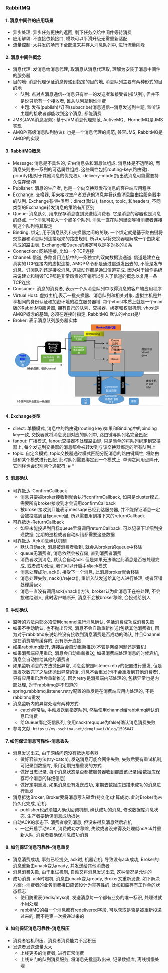 ### RabbitMQ
#### 1. 消息中间件的应用场景
- 异步处理: 异步任务更快的返回, 剩下任务交给中间件等待消费
- 应用解耦: 不直接依赖接口, 模块可以平滑升级无需重新适配 
- 流量控制: 大并发的场景下全部进来并存入消息队列中, 进行流量削峰

#### 2. 消息中间件概念
- 消息代理: 发消息给消息代理, 取消息从消息代理取, 理解为安装了消息中间件的服务器
- 目的地: 消息代理保证消息传递到指定的目的地, 消息队列主要有两种形式的目的地
    - 队列: 点对点消息通信--消息只有唯一的发送者和接受者(指队列), 但并不是说只能有一个接收者, 谁从队列拿到谁消费
    - 主题: 发布(publish)/订阅(subscribe)消息通信--消息发送到主题, 监听该主题的接收者都能收到这个消息, 都能消费
- JMS(JAVA消息服务): 基于JVM消息代理规范, ActiveMQ、HornetMQ是JMS实现
- AMQP(高级消息队列协议): 也是一个消息代理的规范, 兼容JMS, RabbitMQ是AMQP的实现

#### 3. RabbitMQ概念
- Message: 消息是不具名的, 它由消息头和消息体组成. 消息体是不透明的, 而消息头则由一系列的可选属性组成. 这些属性包括routing-key(路由键)、priority(相对于其他消息的优先权)、delivery-mode(指出该消息可能需要持久性存储)等
- Publisher: 消息的生产者, 也是一个向交换器发布消息的客户端应用程序
- Exchange: 交换器, 用来接收生产者发送的消息并将这些消息路由给服务器中的队列. Exchange有4种类型：direct(默认), fanout, topic, 和headers, 不同类型的Exchange转发消息的策略有所区别
- Queue: 消息队列, 用来保存消息直到发送给消费者. 它是消息的容器也是消息的终点. 一个消息可投入一个或多个队列. 消息一直在队列里面等待消费者连接到这个队列将其取走
- Binding: 绑定, 用于消息队列和交换器之间的关联. 一个绑定就是基于路由键将交换器和消息队列连接起来的路由规则, 所以可以将交换器理解成一个由绑定构成的路由表. Exchange和Queue的绑定可以是多对多的关系
- Connection: 网络连接, 比如一个TCP连接
- Channel: 信道, 多路复用连接中的一条独立的双向数据流通道. 信道是建立在真实的TCP连接内的虚拟连接, AMQP命令都是通过信道发出去的, 不管是发布消息、订阅队列还是接收消息, 这些动作都是通过信道完成. 因为对于操作系统来说建立和销毁TCP都是非常昂贵的开销所以引入了信道的概念以复用一条TCP连接
- Consumer: 消息的消费者, 表示一个从消息队列中取得消息的客户端应用程序
- Virtual Host: 虚拟主机,表示一批交换器、消息队列和相关对象. 虚拟主机是共享相同的身份认证和加密环境的独立服务器域. 每个vhost本质上就是一个mini版的RabbitMQ服务器, 拥有自己的队列、交换器、绑定和权限机制. vhost是AMQP概念的基础, 必须在连接时指定, RabbitMQ 默认的vhost是/
- Broker: 表示消息队列服务器实体
![概念原理](https://github.com/CyS2020/SpringCloud-Mall/blob/main/resources/RabbitMQ%E5%8E%9F%E7%90%86.PNG?raw=true)

#### 4. Exchange类型
- direct: 单播模式, 消息中的路由键(routing key)如果和Binding中的binding key一致, 交换器就将消息发到对应的队列中, 路由键与队列名完全匹配
- fanout: 广播模式, fanout交换器不处理路由键, 只是简单的将队列绑定到交换器上, 每个发送到交换器的消息都会被转发到与该交换器绑定的所有队列上
- topic: 自定义模式, topic交换器通过模式匹配分配消息的路由键属性, 将路由键和某个模式进行匹配, 此时队列需要绑定到一个模式上. 单词之间用点隔开, 它同样也会识别两个通配符: # *

#### 5. 消息确认
- 可靠抵达-ConfirmCallback
    - 消息只要被broker接收到就会执行confirmCallback, 如果是cluster模式, 需要所有broker接收到才会调用confirmCallback
    - 被broker接收到只能表示message已经到达服务器, 并不能保证消息一定会被投递到目标queue里, 所以需要用到接下来的returnCallback
- 可靠抵达-ReturnCallback
    - 如果未能投递到目标queue里将调用returnCallback, 可以记录下详细到投递数据, 定期的巡检或者自动纠错都需要这些数据
- 可靠抵达-Ack消息确认机制
    - 默认自动ack, 消息被消费者收到, 就会从broker的queue中移除
    - queue无消费者, 消息依然会被存储, 直到消费者消费
    - 消费者收到消息, 默认会自动ack. 但是如果无法确定此消息是否被处理完成, 或者成功处理, 我们可以开启手动ack模式
    - 消息处理成功, ack(), 接受下一个消息, 此消息broker就会移除
    - 消息处理失败, nack()/reject(), 重新入队发送给其他人进行处理, 或者容错处理后ack
    - 消息一直没有调用ack()/nack()方法, broker认为此消息正在被处理, 不会投递给别人, 此时客户端断开, 消息不会被broker移除, 会投递给别人

#### 6. 手动确认
- 监听的方法内部必须使用channel进行消息确认, 包括消费成功或消费失败
- 如果不手动确认, 也不抛出异常, 消息不会自动重新推送(包括其他消费者), 因为对于rabbitmq来说始终没有接收到消息消费是否成功的确认, 并且Channel是在消费端有缓存的, 没有断开连接
- 如果rabbitmq断开, 连接后会自动重新推送(不管是网络问题还是宕机)
- 如果消费端应用重启, 消息会自动重新推送; 如果消费端处理消息的时候宕机, 消息会自动推给其他的消费者
- 如果监听消息的方法抛出异常, 消息会按照listener.retry的配置进行重发, 但是重发次数完了之后还抛出异常的话, 消息不会重发(也不会重发到其他消费者), 
只有应用重启后会重新推送. 因为retry是消费端内部处理的, 包括异常也是内部处理, 对于rabbitmq是不知道的
- spring.rabbitmq.listener.retry配置的重发是在消费端应用内处理的, 不是rabbitmq重发
- 消息监听内的异常处理有两种方式:
  - catch异常后, 手动发送到指定队列, 然后使用channel给rabbitmq确认消息已消费
  - 给Queue绑定死信队列, 使用nack(requque为false)确认消息消费失败
- 参考文献: `https://my.oschina.net/dengfuwei/blog/1595047`

#### 7. 如何保证消息可靠性-消息丢失
- 消息发送出去, 由于网络问题没有抵达服务器
  - 做好容错方法(try-catch), 发送消息可能会网络失败, 失败后要有重试机制, 可记录到数据库, 采用定期扫描重发的方式
  - 做好日志记录, 每个消息状态是否都被服务器收到都应该记录(给数据库保存每个消息的详细信息)
  - 做好定期重发, 如果消息没有发送成功, 定期去数据库扫描未成功的消息进行重发
- 消息抵达Broker, Broker要将消息写入磁盘(持久化)才算成功. 此时Broker尚未持久化完成, 宕机. 
  - publisher也必须加入确认回调机制, 确认成功的消息, 修改数据库消息状态. 生产者要确保消息成功抵达
- 自动ACK的状态下. 消费者收到消息, 但没来得及消息然后宕机
  - 一定开启手动ACK, 消费成功才移除, 失败或者没来得及处理就noAck并重新入队. 消费者要确保消息成功消费
  
#### 8. 如何保证消息可靠性-消息重复
- 消息消费成功, 事务已经提交, ack时, 机器宕机. 导致没有ack成功, Broker的消息重新由unack变为ready, 并发送给其他消费者
- 消息消费失败, 由于重试机制, 自动又将消息发送出去, 这种情况是允许的
- 成功消费, ack时宕机, 消息由unack变为ready, Broker又重新发送. 如下解决方案:
  -消费者的业务消费接口应该设计为幂等性的. 比如扣库存有工作单的状态标志
  - 使用防重表(redis/mysql), 发送消息每一个都有业务的唯一标识, 处理过就不用处理
  - rabbitMQ的每一个消息都有redelivered字段, 可以获取是否是被重新投递过来的, 而不是第一次投递过来的
  
#### 9. 如何保证消息可靠性-消息积压
- 消费者宕机积压、消费者消费能力不足积压
- 发送者发送流量太大
  - 上线更多的消费者, 进行正常消费
  - 上线专门的队列消费服务, 将消息先批量取出来, 记录数据库, 离线慢慢处理
